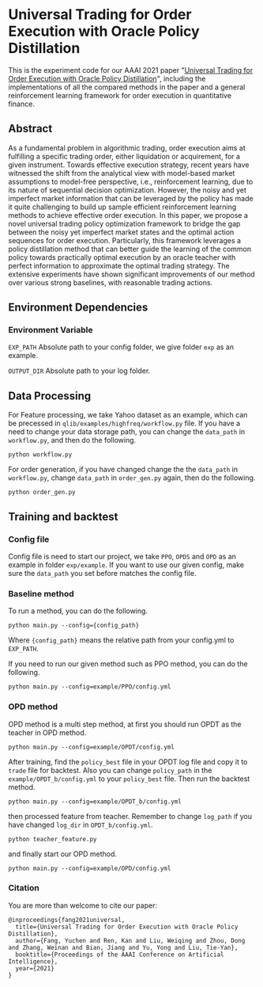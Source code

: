 # Universal Trading for Order Execution with Oracle Policy Distillation
This is the experiment code for our AAAI 2021 paper "[Universal Trading for Order Execution with Oracle Policy Distillation](https://seqml.github.io/opd/opd_aaai21.pdf)", including the implementations of all the compared methods in the paper and a general reinforcement learning framework for order execution in quantitative finance. 

## Abstract
As a fundamental problem in algorithmic trading, order execution aims at fulfilling a specific trading order, either liquidation or acquirement, for a given instrument. Towards effective execution strategy, recent years have witnessed the shift from the analytical view with model-based market assumptions to model-free perspective, i.e., reinforcement learning, due to its nature of sequential decision optimization. However, the noisy and yet imperfect market information that can be leveraged by the policy has made it quite challenging to build up sample efficient reinforcement learning methods to achieve effective order execution. In this paper, we propose a novel universal trading policy optimization framework to bridge the gap between the noisy yet imperfect market states and the optimal action sequences for order execution. Particularly, this framework leverages a policy distillation method that can better guide the learning of the common policy towards practically optimal execution by an oracle teacher with perfect information to approximate the optimal trading strategy. The extensive experiments have shown significant improvements of our method over various strong baselines, with reasonable trading actions.

## Environment Dependencies

### Environment Variable

`EXP_PATH` Absolute path to your config folder, we give folder `exp` as an example.

`OUTPUT_DIR` Absolute path to your log folder.

## Data Processing

For Feature processing, we take Yahoo dataset as an example, which can be precessed in `qlib/examples/highfreq/workflow.py` file. If you have a need to change your data storage path, you can change the `data_path` in `workflow.py`, and then do the following.

```
python workflow.py
```

For order generation, if you have changed change the the `data_path` in `workflow.py`, change `data_path` in `order_gen.py` again, then do the following.

```
python order_gen.py
```

## Training and backtest

### Config file

Config file is need to start our project, we take `PPO`, `OPDS` and `OPD` as an example in folder `exp/example`. If you want to use our given config, make sure the `data_path` you set before matches the config file. 

### Baseline method

To run a method, you can do the following.

```
python main.py --config={config_path}
```

Where `{config_path}` means the relative path from your config.yml to `EXP_PATH`.

If you need to run our given method such as PPO method, you can do the following.

```
python main.py --config=example/PPO/config.yml
```

### OPD method

OPD method is a multi step method, at first you should run OPDT as the teacher in OPD method.

```
python main.py --config=example/OPDT/config.yml
```

After training, find the `policy_best` file in your OPDT log file and copy it to `trade` file for backtest. Also you can change `policy_path` in the `example/OPDT_b/config.yml` to your `policy_best` file. Then run the backtest method.

```
python main.py --config=example/OPDT_b/config.yml
```

then processed feature from teacher. Remember to change `log_path` if you have changed `log_dir` in `OPDT_b/config.yml`.

```
python teacher_feature.py
```

and finally start our OPD method.

```
python main.py --config=example/OPD/config.yml
```

### Citation
You are more than welcome to cite our paper:
```
@inproceedings{fang2021universal,
  title={Universal Trading for Order Execution with Oracle Policy Distillation},
  author={Fang, Yuchen and Ren, Kan and Liu, Weiqing and Zhou, Dong and Zhang, Weinan and Bian, Jiang and Yu, Yong and Liu, Tie-Yan},
  booktitle={Proceedings of the AAAI Conference on Artificial Intelligence},
  year={2021}
}
```
